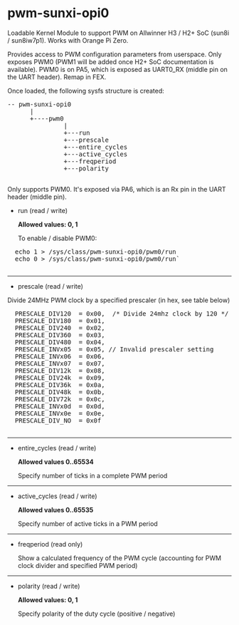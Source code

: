 # pwm-sunxi-opi0

Loadable Kernel Module to support PWM on Allwinner H3 / H2+ SoC (sun8i / sun8iw7p1). Works with Orange Pi Zero.

Provides access to PWM configuration parameters from userspace. Only exposes PWM0 (PWM1 will be added once H2+ SoC documentation is available). PWM0 is on PA5, which is exposed as UART0_RX (middle pin on the UART header). Remap in FEX.

Once loaded, the following sysfs structure is created:

<pre>
-- pwm-sunxi-opi0
      |
      +----pwm0
               |
               +---run
               +---prescale
               +---entire_cycles
               +---active_cycles
               +---freqperiod
               +---polarity
	</pre>

	
  Only supports PWM0. It's exposed via PA6, which is an Rx pin in the UART header (middle pin).
  
  * run (read / write)
  
    **Allowed values: 0, 1**
	
    To enable / disable PWM0:
  <pre>
  echo 1 > /sys/class/pwm-sunxi-opi0/pwm0/run
  echo 0 > /sys/class/pwm-sunxi-opi0/pwm0/run`
  </pre>
  
  ---
  * prescale (read / write)
  
  Divide 24MHz PWM clock by a specified prescaler (in hex, see table below)
  <pre>
  PRESCALE_DIV120  = 0x00,  /* Divide 24mhz clock by 120 */
  PRESCALE_DIV180  = 0x01,
  PRESCALE_DIV240  = 0x02,
  PRESCALE_DIV360  = 0x03,
  PRESCALE_DIV480  = 0x04,
  PRESCALE_INVx05  = 0x05, // Invalid prescaler setting
  PRESCALE_INVx06  = 0x06,
  PRESCALE_INVx07  = 0x07,
  PRESCALE_DIV12k  = 0x08,
  PRESCALE_DIV24k  = 0x09,
  PRESCALE_DIV36k  = 0x0a,
  PRESCALE_DIV48k  = 0x0b,
  PRESCALE_DIV72k  = 0x0c,
  PRESCALE_INVx0d  = 0x0d,
  PRESCALE_INVx0e  = 0x0e,
  PRESCALE_DIV_NO  = 0x0f
  </pre>
  
  ---
  * entire_cycles (read / write)
  
      **Allowed values 0..65534**
  
      Specify number of ticks in a complete PWM period
  ---
  
   * active_cycles (read / write)
   
      **Allowed values 0..65535**
  
      Specify number of active ticks in a PWM period
  
  ---
  * freqperiod (read only)
    
    Show a calculated frequency of the PWM cycle (accounting for PWM clock divider and specified PWM period)
    
  ---
  * polarity (read / write)
      
      **Allowed values: 0, 1**
      
      Specify polarity of the duty cycle (positive / negative)
      

